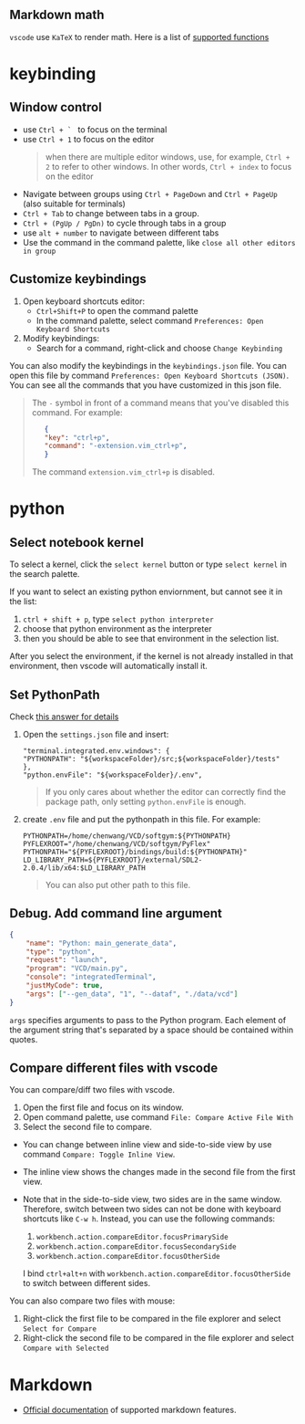 ## Markdown math
`vscode` use `KaTeX` to render math. Here is a list of [supported functions](https://katex.org/docs/supported.html)

# keybinding
## Window control
- use ``Ctrl + ` `` to focus on the terminal
- use `Ctrl + 1` to focus on the editor  
    > when there are multiple editor windows, use, for example, `Ctrl + 2` to refer to other windows. In other words, `Ctrl + index` to focus on the editor
- Navigate between groups using `Ctrl + PageDown` and `Ctrl + PageUp` (also suitable for terminals)
- `Ctrl + Tab` to change between tabs in a group.
- `Ctrl + (PgUp / PgDn)` to cycle through tabs in a group
- use `alt + number` to navigate between different tabs
- Use the command in the command palette, like `close all other editors in group`

## Customize keybindings
1. Open keyboard shortcuts editor:
    - `Ctrl+Shift+P` to open the command palette
    - In the command palette, select command `Preferences: Open Keyboard Shortcuts`
2. Modify keybindings:
    - Search for a command, right-click and choose `Change Keybinding`

You can also modify the keybindings in the `keybindings.json` file. You can open this file by command `Preferences: Open Keyboard Shortcuts (JSON)`. You can see all the commands that you have customized in this json file.
> The `-` symbol in front of a command means that you've disabled this command. For example: 
> ```json
>    {
>    "key": "ctrl+p",
>    "command": "-extension.vim_ctrl+p",
>    }
> ```
> The command `extension.vim_ctrl+p` is disabled.

# python
## Select notebook kernel
To select a kernel,  click the `select kernel` button or type `select kernel` in the search palette. 

If you want to select an existing python enviornment, but cannot see it in the list:
1. `ctrl + shift + p`, type `select python interpreter`
2. choose that python environment as the interpreter
3. then you should be able to see that environment in the selection list.

After you select the environment, if the kernel is not already installed in that environment, then vscode will automatically install it. 

## Set PythonPath
Check [this answer for details](https://stackoverflow.com/questions/53653083/how-to-correctly-set-pythonpath-for-visual-studio-code)
1. Open the `settings.json` file and insert:
    ```
    "terminal.integrated.env.windows": {
    "PYTHONPATH": "${workspaceFolder}/src;${workspaceFolder}/tests"
    },
    "python.envFile": "${workspaceFolder}/.env",
    ```
    > If you only cares about whether the editor can correctly find the package path, only setting `python.envFile` is enough.
2. create `.env` file and put the pythonpath in this file. For example:
    ```
    PYTHONPATH=/home/chenwang/VCD/softgym:${PYTHONPATH}
    PYFLEXROOT="/home/chenwang/VCD/softgym/PyFlex"
    PYTHONPATH="${PYFLEXROOT}/bindings/build:${PYTHONPATH}"
    LD_LIBRARY_PATH=${PYFLEXROOT}/external/SDL2-2.0.4/lib/x64:$LD_LIBRARY_PATH
    ```
    > You can also put other path to this file.

## Debug. Add command line argument
```json
{
    "name": "Python: main_generate_data",
    "type": "python",
    "request": "launch",
    "program": "VCD/main.py",
    "console": "integratedTerminal",
    "justMyCode": true,
    "args": ["--gen_data", "1", "--dataf", "./data/vcd"]
}
```
`args` specifies arguments to pass to the Python program. Each element of the argument string that's separated by a space should be contained within quotes.

## Compare different files with vscode
You can compare/diff two files with vscode. 
1. Open the first file and focus on its window.
2. Open command palette, use command `File: Compare Active File With`
3. Select the second file to compare.
- You can change between inline view and side-to-side view by use command `Compare: Toggle Inline View`.
- The inline view shows the changes made in the second file from the first view.
- Note that in the side-to-side view, two sides are in the same window. Therefore, switch between two sides can not be done with keyboard shortcuts like `C-w h`. Instead, you can use the following commands:
    1. `workbench.action.compareEditor.focusPrimarySide`
    2. `workbench.action.compareEditor.focusSecondarySide`
    3. `workbench.action.compareEditor.focusOtherSide`

    I bind `ctrl+alt+n` with `workbench.action.compareEditor.focusOtherSide` to switch between different sides.
    
You can also compare two files with mouse:
1. Right-click the first file to be compared in the file explorer and select `Select for Compare`
2. Right-click the second file to be compared in the file explorer and select `Compare with Selected`

# Markdown
- [Official documentation](https://code.visualstudio.com/docs/languages/markdown) of supported markdown features.
